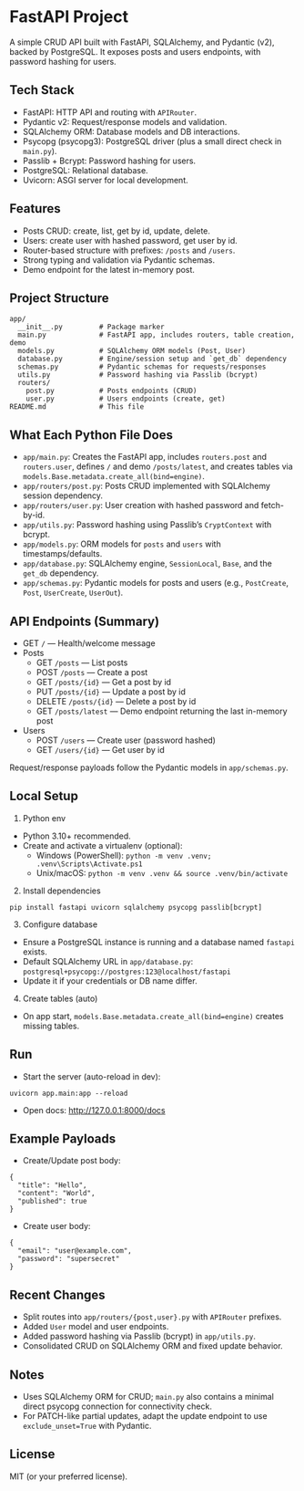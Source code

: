 # FastAPI Project

A simple CRUD API built with FastAPI, SQLAlchemy, and Pydantic (v2), backed by PostgreSQL. It exposes posts and users endpoints, with password hashing for users.

## Tech Stack
- FastAPI: HTTP API and routing with `APIRouter`.
- Pydantic v2: Request/response models and validation.
- SQLAlchemy ORM: Database models and DB interactions.
- Psycopg (psycopg3): PostgreSQL driver (plus a small direct check in `main.py`).
- Passlib + Bcrypt: Password hashing for users.
- PostgreSQL: Relational database.
- Uvicorn: ASGI server for local development.

## Features
- Posts CRUD: create, list, get by id, update, delete.
- Users: create user with hashed password, get user by id.
- Router-based structure with prefixes: `/posts` and `/users`.
- Strong typing and validation via Pydantic schemas.
- Demo endpoint for the latest in-memory post.

## Project Structure
```
app/
  __init__.py         # Package marker
  main.py             # FastAPI app, includes routers, table creation, demo
  models.py           # SQLAlchemy ORM models (Post, User)
  database.py         # Engine/session setup and `get_db` dependency
  schemas.py          # Pydantic schemas for requests/responses
  utils.py            # Password hashing via Passlib (bcrypt)
  routers/
    post.py           # Posts endpoints (CRUD)
    user.py           # Users endpoints (create, get)
README.md             # This file
```

## What Each Python File Does
- `app/main.py`: Creates the FastAPI app, includes `routers.post` and `routers.user`, defines `/` and demo `/posts/latest`, and creates tables via `models.Base.metadata.create_all(bind=engine)`.
- `app/routers/post.py`: Posts CRUD implemented with SQLAlchemy session dependency.
- `app/routers/user.py`: User creation with hashed password and fetch-by-id.
- `app/utils.py`: Password hashing using Passlib’s `CryptContext` with bcrypt.
- `app/models.py`: ORM models for `posts` and `users` with timestamps/defaults.
- `app/database.py`: SQLAlchemy engine, `SessionLocal`, `Base`, and the `get_db` dependency.
- `app/schemas.py`: Pydantic models for posts and users (e.g., `PostCreate`, `Post`, `UserCreate`, `UserOut`).

## API Endpoints (Summary)
- GET `/` — Health/welcome message
- Posts
  - GET `/posts` — List posts
  - POST `/posts` — Create a post
  - GET `/posts/{id}` — Get a post by id
  - PUT `/posts/{id}` — Update a post by id
  - DELETE `/posts/{id}` — Delete a post by id
  - GET `/posts/latest` — Demo endpoint returning the last in-memory post
- Users
  - POST `/users` — Create user (password hashed)
  - GET `/users/{id}` — Get user by id

Request/response payloads follow the Pydantic models in `app/schemas.py`.

## Local Setup
1) Python env
- Python 3.10+ recommended.
- Create and activate a virtualenv (optional):
  - Windows (PowerShell): `python -m venv .venv; .venv\Scripts\Activate.ps1`
  - Unix/macOS: `python -m venv .venv && source .venv/bin/activate`

2) Install dependencies
```
pip install fastapi uvicorn sqlalchemy psycopg passlib[bcrypt]
```

3) Configure database
- Ensure a PostgreSQL instance is running and a database named `fastapi` exists.
- Default SQLAlchemy URL in `app/database.py`:
  `postgresql+psycopg://postgres:123@localhost/fastapi`
- Update it if your credentials or DB name differ.

4) Create tables (auto)
- On app start, `models.Base.metadata.create_all(bind=engine)` creates missing tables.

## Run
- Start the server (auto-reload in dev):
```
uvicorn app.main:app --reload
```
- Open docs: http://127.0.0.1:8000/docs

## Example Payloads
- Create/Update post body:
```
{
  "title": "Hello",
  "content": "World",
  "published": true
}
```
- Create user body:
```
{
  "email": "user@example.com",
  "password": "supersecret"
}
```

## Recent Changes
- Split routes into `app/routers/{post,user}.py` with `APIRouter` prefixes.
- Added `User` model and user endpoints.
- Added password hashing via Passlib (bcrypt) in `app/utils.py`.
- Consolidated CRUD on SQLAlchemy ORM and fixed update behavior.

## Notes
- Uses SQLAlchemy ORM for CRUD; `main.py` also contains a minimal direct psycopg connection for connectivity check.
- For PATCH-like partial updates, adapt the update endpoint to use `exclude_unset=True` with Pydantic.

## License
MIT (or your preferred license).
